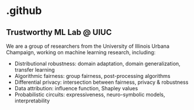 # .github
## Trustworthy ML Lab @ UIUC

We are a group of researchers from the University of Illinois Urbana Champaign, working on machine learning research, including:

- Distributional robustness: domain adaptation, domain generalization, transfer learning
- Algorithmic fairness: group fairness, post-processing algorithms
- Differential privacy: intersection between fairness, privacy & robustness
- Data attribution: influence function, Shapley values
- Probabilistic circuits: expressiveness, neuro-symbolic models, interpretability


